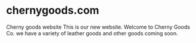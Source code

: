# chernygoods.com
Cherny goods website
This is our new website. Welcome to Cherny Goods Co. we have a variety of leather goods and other goods coming soon.